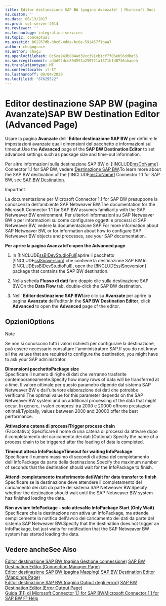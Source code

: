 ```yaml
---
title: Editor destinazione SAP BW (pagina Avanzate) | Microsoft Docs
ms.custom: ''
ms.date: 06/13/2017
ms.prod: sql-server-2014
ms.reviewer: ''
ms.technology: integration-services
ms.topic: conceptual
ms.assetid: 862957db-bbc6-4dda-bc0e-591457f1baa7
author: chugugrace
ms.author: chugu
ms.openlocfilehash: 0c5ca943b804ad39cc391cb1cf7f06e056ddbe56
ms.sourcegitcommit: ad4d92dce894592a259721a1571b1d8736abacdb
ms.translationtype: MT
ms.contentlocale: it-IT
ms.lasthandoff: 08/04/2020
ms.locfileid: "87629522"
---
```

# <a name="sap-bw-destination-editor-advanced-page"></a><span data-ttu-id="d0709-102">Editor destinazione SAP BW (pagina Avanzate)</span><span class="sxs-lookup"><span data-stu-id="d0709-102">SAP BW Destination Editor (Advanced Page)</span></span>
  <span data-ttu-id="d0709-103">Usare la pagina **Avanzate** dell' **Editor destinazione SAP BW** per definire le impostazioni avanzate quali dimensioni del pacchetto e informazioni sul timeout.</span><span class="sxs-lookup"><span data-stu-id="d0709-103">Use the **Advanced** page of the **SAP BW Destination Editor** to set advanced settings such as package size and time-out information.</span></span>  
  
 <span data-ttu-id="d0709-104">Per altre informazioni sulla destinazione SAP BW di [!INCLUDE[msCoName](../../includes/msconame-md.md)] Connector 1.1 for SAP BW, vedere [Destinazione SAP BW](sap-bw-destination.md).</span><span class="sxs-lookup"><span data-stu-id="d0709-104">To learn more about the SAP BW destination of the [!INCLUDE[msCoName](../../includes/msconame-md.md)] Connector 1.1 for SAP BW, see [SAP BW Destination](sap-bw-destination.md).</span></span>  
  
> [!IMPORTANT]  
>  <span data-ttu-id="d0709-105">La documentazione per Microsoft Connector 1.1 for SAP BW presuppone la conoscenza dell'ambiente SAP Netweaver BW.</span><span class="sxs-lookup"><span data-stu-id="d0709-105">The documentation for the Microsoft Connector 1.1 for SAP BW assumes familiarity with the SAP Netweaver BW environment.</span></span> <span data-ttu-id="d0709-106">Per ulteriori informazioni su SAP Netweaver BW o per informazioni su come configurare oggetti e processi di SAP Netweaver BW, vedere la documentazione SAP.</span><span class="sxs-lookup"><span data-stu-id="d0709-106">For more information about SAP Netweaver BW, or for information about how to configure SAP Netweaver BW objects and processes, see your SAP documentation.</span></span>  
  
 <span data-ttu-id="d0709-107">**Per aprire la pagina Avanzate**</span><span class="sxs-lookup"><span data-stu-id="d0709-107">**To open the Advanced page**</span></span>  
  
1.  <span data-ttu-id="d0709-108">In [!INCLUDE[ssBIDevStudioFull](../../includes/ssbidevstudiofull-md.md)]aprire il pacchetto [!INCLUDE[ssISnoversion](../../includes/ssisnoversion-md.md)] che contiene la destinazione SAP BW.</span><span class="sxs-lookup"><span data-stu-id="d0709-108">In [!INCLUDE[ssBIDevStudioFull](../../includes/ssbidevstudiofull-md.md)], open the [!INCLUDE[ssISnoversion](../../includes/ssisnoversion-md.md)] package that contains the SAP BW destination.</span></span>  
  
2.  <span data-ttu-id="d0709-109">Nella scheda **Flusso di dati** fare doppio clic sulla destinazione SAP BW.</span><span class="sxs-lookup"><span data-stu-id="d0709-109">On the **Data Flow** tab, double-click the SAP BW destination.</span></span>  
  
3.  <span data-ttu-id="d0709-110">Nell' **Editor destinazione SAP BW**fare clic su **Avanzate** per aprire la pagina **Avanzate** dell'editor.</span><span class="sxs-lookup"><span data-stu-id="d0709-110">In the **SAP BW Destination Editor**, click **Advanced** to open the **Advanced** page of the editor.</span></span>  
  
## <a name="options"></a><span data-ttu-id="d0709-111">Opzioni</span><span class="sxs-lookup"><span data-stu-id="d0709-111">Options</span></span>  
  
> [!NOTE]  
>  <span data-ttu-id="d0709-112">Se non si conoscono tutti i valori richiesti per configurare la destinazione, può essere necessario consultare l'amministratore SAP.</span><span class="sxs-lookup"><span data-stu-id="d0709-112">If you do not know all the values that are required to configure the destination, you might have to ask your SAP administrator.</span></span>  
  
 <span data-ttu-id="d0709-113">**Dimensioni pacchetto**</span><span class="sxs-lookup"><span data-stu-id="d0709-113">**Package size**</span></span>  
 <span data-ttu-id="d0709-114">Specificare il numero di righe di dati che verranno trasferite contemporaneamente.</span><span class="sxs-lookup"><span data-stu-id="d0709-114">Specify how many rows of data will be transferred at a time.</span></span> <span data-ttu-id="d0709-115">Il valore ottimale per questo parametro dipende dal sistema SAP Netweaver BW e dall'ulteriore elaborazione dei dati che potrebbe verificarsi.</span><span class="sxs-lookup"><span data-stu-id="d0709-115">The optimal value for this parameter depends on the SAP Netweaver BW system and on additional processing of the data that might occur.</span></span> <span data-ttu-id="d0709-116">In genere, i valori compresi tra 2000 e 20000 offrono prestazioni ottimali.</span><span class="sxs-lookup"><span data-stu-id="d0709-116">Typically, values between 2000 and 20000 offer the best performance.</span></span>  
  
 <span data-ttu-id="d0709-117">**Attivazione catena di processi**</span><span class="sxs-lookup"><span data-stu-id="d0709-117">**Trigger process chain**</span></span>  
 <span data-ttu-id="d0709-118">(Facoltativo) Specificare il nome di una catena di processi da attivare dopo il completamento del caricamento dei dati.</span><span class="sxs-lookup"><span data-stu-id="d0709-118">(Optional) Specify the name of a process chain to be triggered after the loading of data is completed.</span></span>  
  
 <span data-ttu-id="d0709-119">**Timeout attesa InfoPackage**</span><span class="sxs-lookup"><span data-stu-id="d0709-119">**Timeout for waiting InfoPackage**</span></span>  
 <span data-ttu-id="d0709-120">Specificare il numero massimo di secondi di attesa del completamento dell'InfoPackage da parte della destinazione.</span><span class="sxs-lookup"><span data-stu-id="d0709-120">Specify the maximum number of seconds that the destination should wait for the InfoPackage to finish.</span></span>  
  
 <span data-ttu-id="d0709-121">**Attendi completamento trasferimento dati**</span><span class="sxs-lookup"><span data-stu-id="d0709-121">**Wait for data transfer to finish**</span></span>  
 <span data-ttu-id="d0709-122">Specificare se la destinazione deve attendere il completamento del caricamento dei dati da parte del sistema SAP Netweaver BW.</span><span class="sxs-lookup"><span data-stu-id="d0709-122">Specify whether the destination should wait until the SAP Netweaver BW system has finished loading the data.</span></span>  
  
 <span data-ttu-id="d0709-123">**Non avviare InfoPackage - solo attesa**</span><span class="sxs-lookup"><span data-stu-id="d0709-123">**No InfoPackage Start (Only Wait)**</span></span>  
 <span data-ttu-id="d0709-124">Specificare che la destinazione non attiva un InfoPackage, ma attende semplicemente la notifica dell'avvio del caricamento dei dati da parte del sistema SAP Netweaver BW.</span><span class="sxs-lookup"><span data-stu-id="d0709-124">Specify that the destination does not trigger an InfoPackage, but just waits for notification that the SAP Netweaver BW system has started loading the data.</span></span>  
  
## <a name="see-also"></a><span data-ttu-id="d0709-125">Vedere anche</span><span class="sxs-lookup"><span data-stu-id="d0709-125">See Also</span></span>  
 <span data-ttu-id="d0709-126">[Editor destinazione SAP BW &#40;pagina Gestione connessione&#41;](sap-bw-destination-editor-connection-manager-page.md) </span><span class="sxs-lookup"><span data-stu-id="d0709-126">[SAP BW Destination Editor &#40;Connection Manager Page&#41;](sap-bw-destination-editor-connection-manager-page.md) </span></span>  
 <span data-ttu-id="d0709-127">[Editor destinazione SAP BW &#40;pagina Mapping&#41;](sap-bw-destination-editor-mappings-page.md) </span><span class="sxs-lookup"><span data-stu-id="d0709-127">[SAP BW Destination Editor &#40;Mappings Page&#41;](sap-bw-destination-editor-mappings-page.md) </span></span>  
 <span data-ttu-id="d0709-128">[Editor destinazione SAP BW &#40;pagina Output degli errori&#41;](sap-bw-destination-editor-error-output-page.md) </span><span class="sxs-lookup"><span data-stu-id="d0709-128">[SAP BW Destination Editor &#40;Error Output Page&#41;](sap-bw-destination-editor-error-output-page.md) </span></span>  
 [<span data-ttu-id="d0709-129">Guida (F1) di Microsoft Connector 1.1 for SAP BW</span><span class="sxs-lookup"><span data-stu-id="d0709-129">Microsoft Connector 1.1 for SAP BW F1 Help</span></span>](../microsoft-connector-for-sap-bw-f1-help.md)  
  
  
